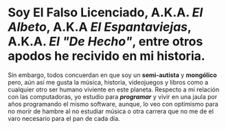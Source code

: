 # Soy El Falso Licenciado, A.K.A. _El Albeto_, A.K.A _El Espantaviejas_, A.K.A. _El "De Hecho"_, entre otros apodos he recivido en mi historia.
Sin embargo, todos concuerdan en que soy un **semi-autista** y **mongólico** pero, aún asi me gusta la música, historia, videojuegos y libros como a cualquier otro ser humano viviente en este planeta.
Respecto a mi relación con las computadoras, yo estudio para _**programar**_ y vivir en una jaula por años programando el mismo software, aunque, lo veo con optimismo para no morir de hambre al no estudiar música o otra carrera que no me de el varo necesario para el pan de cada día.
